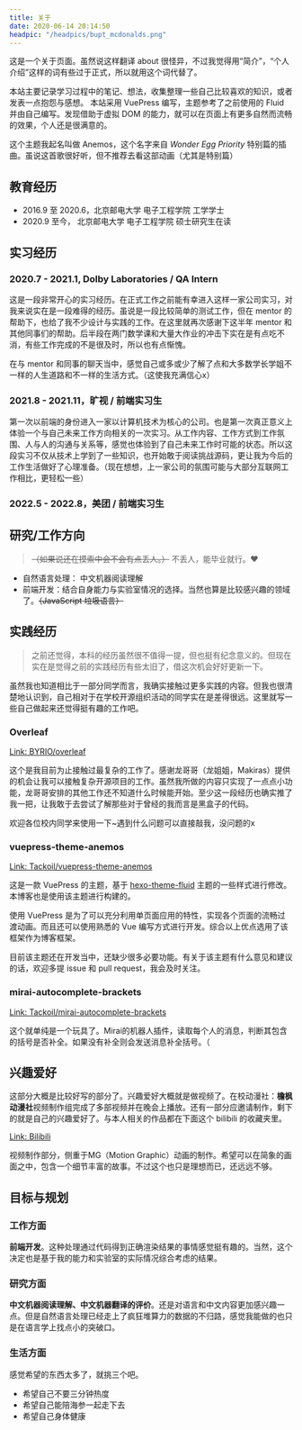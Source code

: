 ```yaml
---
title: 关于
date: 2020-06-14 20:14:50
headpic: "/headpics/bupt_mcdonalds.png"
---
```


这是一个关于页面。虽然说这样翻译 about 很怪异，不过我觉得用“简介”，“个人介绍”这样的词有些过于正式，所以就用这个词代替了。

本站主要记录学习过程中的笔记、想法，收集整理一些自己比较喜欢的知识，或者发表一点抱怨与感想。
本站采用 VuePress 编写，主题参考了之前使用的 Fluid 并由自己编写。发现借助于虚拟 DOM 的能力，就可以在页面上有更多自然而流畅的效果，个人还是很满意的。

这个主题我起名叫做 Anemos，这个名字来自 *Wonder Egg Priority* 特别篇的插曲。虽说这首歌很好听，但不推荐去看这部动画（尤其是特别篇）

## 教育经历

- 2016.9 至 2020.6，北京邮电大学 电子工程学院 工学学士
- 2020.9 至今，     北京邮电大学 电子工程学院 硕士研究生在读

## 实习经历

### 2020.7 - 2021.1, Dolby Laboratories /  QA Intern

这是一段非常开心的实习经历。在正式工作之前能有幸进入这样一家公司实习，对我来说实在是一段难得的经历。虽说是一段比较简单的测试工作，但在 mentor 的帮助下，也给了我不少设计与实践的工作。在这里就再次感谢下这半年 mentor 和其他同事们的帮助。后半段在两门数学课和大量大作业的冲击下实在是有点吃不消，有些工作完成的不是很及时，所以也有点惭愧。

在与 mentor 和同事的聊天当中，感觉自己或多或少了解了点和大多数学长学姐不一样的人生道路和不一样的生活方式。（这使我充满信心x）

### 2021.8 - 2021.11，旷视 / 前端实习生

第一次以前端的身份进入一家以计算机技术为核心的公司。也是第一次真正意义上体验一个与自己未来工作方向相关的一次实习。从工作内容、工作方式到工作氛围、人与人的沟通与关系等，感觉也体验到了自己未来工作时可能的状态。所以这段实习不仅从技术上学到了一些知识，也开始敢于阅读挑战源码，更让我为今后的工作生活做好了心理准备。（现在想想，上一家公司的氛围可能与大部分互联网工作相比，更轻松一些）

### 2022.5 - 2022.8，美团 / 前端实习生



## 研究/工作方向

> ~~（如果说还在摸索中会不会有点丢人。）~~ 不丢人，能毕业就行。❤️

- 自然语言处理： 中文机器阅读理解
- 前端开发：结合自身能力与实验室情况的选择。当然也算是比较感兴趣的领域了。~~（JavaScript 垃圾语言）~~


## 实践经历

> 之前还觉得，本科的经历虽然很不值得一提，但也挺有纪念意义的。但现在实在是觉得之前的实践经历有些太旧了，借这次机会好好更新一下。

虽然我也知道相比于一部分同学而言，我确实接触过更多实践的内容。但我也很清楚地认识到，自己相对于在学校开源组织活动的同学实在是差得很远。这里就写一些自己做起来还觉得挺有趣的工作吧。

### Overleaf

[Link: BYRIO/overleaf](https://github.com/BYRIO/overleaf)

这个是我目前为止接触过最复杂的工作了。感谢龙哥哥（龙姐姐，Makiras）提供的机会让我可以接触复杂开源项目的工作。虽然我所做的内容只实现了一点点小功能，龙哥哥安排的其他工作还不知道什么时候能开始。至少这一段经历也确实推了我一把，让我敢于去尝试了解那些对于曾经的我而言是黑盒子的代码。

欢迎各位校内同学来使用一下~遇到什么问题可以直接敲我，没问题的x

### vuepress-theme-anemos

[Link: Tackoil/vuepress-theme-anemos](https://github.com/Tackoil/vuepress-theme-anemos)

这是一款 VuePress 的主题，基于 [hexo-theme-fluid](https://github.com/fluid-dev/hexo-theme-fluid) 主题的一些样式进行修改。本博客也是使用该主题进行构建的。

使用 VuePress 是为了可以充分利用单页面应用的特性，实现各个页面的流畅过渡动画。而且还可以使用熟悉的 Vue 编写方式进行开发。综合以上优点选用了该框架作为博客框架。

目前该主题还在开发当中，还缺少很多必要功能。有关于该主题有什么意见和建议的话，欢迎多提 issue 和 pull request，我会及时关注。

### mirai-autocomplete-brackets

[Link: Tackoil/mirai-autocomplete-brackets](https://github.com/Tackoil/mirai-autocomplete-brackets)

这个就单纯是一个玩具了。Mirai的机器人插件，读取每个人的消息，判断其包含的括号是否补全。如果没有补全则会发送消息补全括号。（

## 兴趣爱好

这部分大概是比较好写的部分了。兴趣爱好大概就是做视频了。在校动漫社：**檐枫动漫社**视频制作组完成了多部视频并在晚会上播放。还有一部分应邀请制作，剩下的就是自己的兴趣爱好了。与本人相关的作品都在下面这个 bilibili 的收藏夹里。

[Link: Bilibili](https://space.bilibili.com/1760844/favlist?fid=47192744)

视频制作部分，侧重于MG（Motion Graphic）动画的制作。希望可以在简象的画面之中，包含一个细节丰富的故事。不过这个也只是理想而已，还远远不够。

## 目标与规划

### 工作方面

**前端开发**。这种处理通过代码得到正确渲染结果的事情感觉挺有趣的。当然，这个决定也是基于我的能力和实验室的实际情况综合考虑的结果。

### 研究方面

**中文机器阅读理解、中文机器翻译的评价**。还是对语言和中文内容更加感兴趣一点。但是自然语言处理已经走上了疯狂堆算力的数据的不归路，感觉我能做的也只是在语言学上找点小的突破口。

### 生活方面

感觉希望的东西太多了，就挑三个吧。

- 希望自己不要三分钟热度
- 希望自己能陪海参一起走下去
- 希望自己身体健康